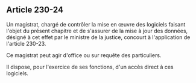 Article 230-24
----
Un magistrat, chargé de contrôler la mise en œuvre des logiciels faisant l'objet
du présent chapitre et de s'assurer de la mise à jour des données, désigné à cet
effet par le ministre de la justice, concourt à l'application de l'article
230-23.

Ce magistrat peut agir d'office ou sur requête des particuliers.

Il dispose, pour l'exercice de ses fonctions, d'un accès direct à ces logiciels.
